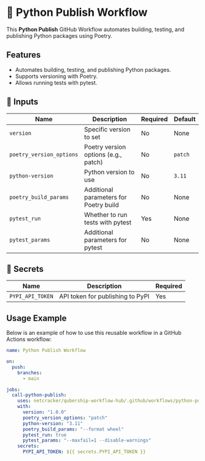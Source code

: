 # 🚀 Python Publish Workflow

This **Python Publish** GitHub Workflow automates building, testing, and publishing Python packages using Poetry.

## Features

- Automates building, testing, and publishing Python packages.
- Supports versioning with Poetry.
- Allows running tests with pytest.

## 📌 Inputs

| Name                     | Description                            | Required | Default |
| ------------------------ | -------------------------------------- | -------- | ------- |
| `version`                | Specific version to set                | No       | None    |
| `poetry_version_options` | Poetry version options (e.g., patch)   | No       | `patch` |
| `python-version`         | Python version to use                  | No       | `3.11`  |
| `poetry_build_params`    | Additional parameters for Poetry build | No       | None    |
| `pytest_run`             | Whether to run tests with pytest       | Yes      | None    |
| `pytest_params`          | Additional parameters for pytest       | No       | None    |

## 📌 Secrets

| Name             | Description                      | Required |
| ---------------- | -------------------------------- | -------- |
| `PYPI_API_TOKEN` | API token for publishing to PyPI | Yes      |

## Usage Example

Below is an example of how to use this reusable workflow in a GitHub Actions workflow:

```yaml
name: Python Publish Workflow

on:
  push:
    branches:
      - main

jobs:
  call-python-publish:
    uses: netcracker/qubership-workflow-hub/.github/workflows/python-publish.yml@main
    with:
      version: "1.0.0"
      poetry_version_options: "patch"
      python-version: "3.11"
      poetry_build_params: "--format wheel"
      pytest_run: true
      pytest_params: "--maxfail=1 --disable-warnings"
    secrets:
      PYPI_API_TOKEN: ${{ secrets.PYPI_API_TOKEN }}
```
